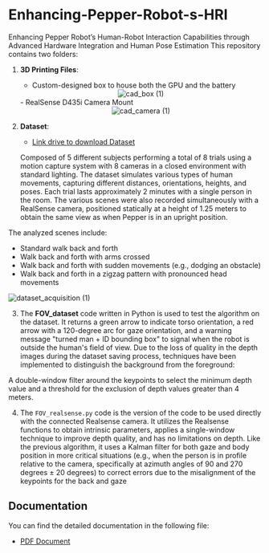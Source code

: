 # Enhancing-Pepper-Robot-s-HRI
Enhancing Pepper Robot’s Human-Robot Interaction Capabilities through Advanced Hardware Integration and Human Pose Estimation
This repository contains two folders:

1. **3D Printing Files**:
    - Custom-designed box to house both the GPU and the battery
    <div align="center">
        <img src="https://github.com/polmagri/Enhancing-Pepper-Robot-s-HRI/assets/150929375/7c31d37e-d354-4a25-9d5d-cb75ebc4d5ee" alt="cad_box (1)">
    </div>
    - RealSense D435i Camera Mount
    <div align="center">
        <img src="https://github.com/polmagri/Enhancing-Pepper-Robot-s-HRI/assets/150929375/83262071-3eee-4a77-b298-98f52fd20e6f" alt="cad_camera (1)">
    </div>


2. **Dataset**:
   
   - [Link drive to download Dataset](https://drive.google.com/drive/folders/1_3JckYWL6bLGh8cu_JtG2LzMEAdoCGat?usp=sharing)
   
    Composed of 5 different subjects performing a total of 8 trials using a motion capture system with 8 cameras in a closed environment with standard lighting. The dataset simulates various types of human movements, capturing different distances, orientations, heights, and poses. Each trial lasts approximately 2 minutes with a single person in the room.
    The various scenes were also recorded simultaneously with a RealSense camera, positioned statically at a height of 1.25 meters to obtain the same view as when Pepper is in an upright position.

The analyzed scenes include:
- Standard walk back and forth
- Walk back and forth with arms crossed
- Walk back and forth with sudden movements (e.g., dodging an obstacle)
- Walk back and forth in a zigzag pattern with pronounced head movements

![dataset_acquisition (1)](https://github.com/polmagri/Enhancing-Pepper-Robot-s-HRI/assets/150929375/c2b1b9d7-705d-4a66-8adf-e0cef52e414a)

3. The **FOV_dataset** code written in Python is used to test the algorithm on the dataset. It returns a green arrow to indicate torso orientation, a red arrow with a 120-degree arc for gaze orientation, and a warning message "turned man + ID bounding box" to signal when the robot is outside the human's field of view.
Due to the loss of quality in the depth images during the dataset saving process, techniques have been implemented to distinguish the background from the foreground:

A double-window filter around the keypoints to select the minimum depth value and a threshold for the exclusion of depth values greater than 4 meters.


4. The `FOV_realsense.py` code is the version of the code to be used directly with the connected Realsense camera. It utilizes the Realsense functions to obtain intrinsic parameters, applies a single-window technique to improve depth quality, and has no limitations on depth. Like the previous algorithm, it uses a Kalman filter for both gaze and body position in more critical situations (e.g., when the person is in profile relative to the camera, specifically at azimuth angles of 90 and 270 degrees ± 20 degrees) to correct errors due to the misalignment of the keypoints for the back and gaze

## Documentation 

You can find the detailed documentation in the following file:

- [PDF Document](https://github.com/polmagri/Enhancing-Pepper-Robot-s-HRI/blob/main/Enhancing_Pepper_Robot_s_HRI.pdf)
